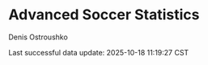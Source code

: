 # Advanced Soccer Statistics
Denis Ostroushko

<!-- gfm -->

Last successful data update: 2025-10-18 11:19:27 CST
